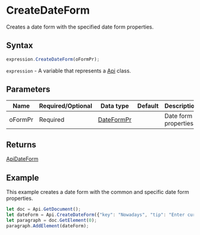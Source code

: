 # CreateDateForm

Creates a date form with the specified date form properties.

## Syntax

```javascript
expression.CreateDateForm(oFormPr);
```

`expression` - A variable that represents a [Api](../Api.md) class.

## Parameters

| **Name** | **Required/Optional** | **Data type** | **Default** | **Description** |
| ------------- | ------------- | ------------- | ------------- | ------------- |
| oFormPr | Required | [DateFormPr](../../Enumeration/DateFormPr.md) |  | Date form properties. |

## Returns

[ApiDateForm](../../ApiDateForm/ApiDateForm.md)

## Example

This example creates a date form with the common and specific date form properties.

```javascript editor-
let doc = Api.GetDocument();
let dateForm = Api.CreateDateForm({"key": "Nowadays", "tip": "Enter current date", "required": true, "placeholder": "Your date here", "format": "mm.dd.yyyy", "lang": "en-US"});
let paragraph = doc.GetElement(0);
paragraph.AddElement(dateForm);
```
